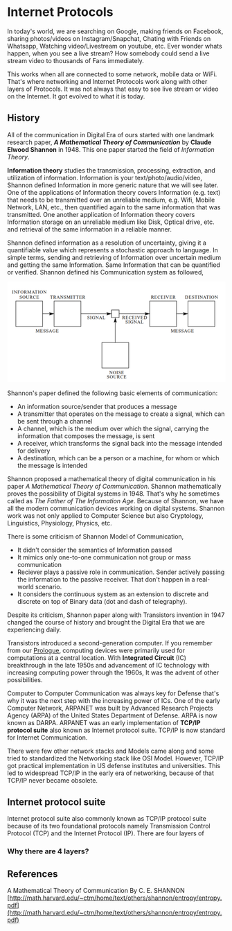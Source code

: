 # Internet Protocols

In today's world, we are searching on Google, making friends on Facebook, sharing photos/videos on Instagram/Snapchat, Chating with Friends on Whatsapp, Watching video/Livestream on youtube, etc. Ever wonder whats happen, when you see a live stream? How somebody could send a live stream video to thousands of Fans immediately.

This works when all are connected to some network, mobile data or WiFi. That's where networking and Internet Protocols work along with other layers of Protocols. It was not always that easy to see live stream or video on the Internet. It got evolved to what it is today.

## History

All of the communication in Digital Era of ours started with one landmark research paper, ***A Mathematical Theory of Communication*** by **Claude Elwood Shannon** in 1948. This one paper started the field of *Information Theory*. 

**Information theory** studies the transmission, processing, extraction, and utilization of information. Information is your text/photo/audio/video, Shannon defined Information in more generic nature that we will see later. One of the applications of Information theory covers Information (e.g. text) that needs to be transmitted over an unreliable medium, e.g. Wifi, Mobile Network, LAN, etc., then quantified again to the same information that was transmitted. One another application of Information theory covers Information storage on an unreliable medium like Disk, Optical drive, etc. and retrieval of the same information in a reliable manner. 

Shannon defined information as a resolution of uncertainty, giving it a quantifiable value which represents a stochastic approach to language. In simple terms, sending and retrieving of Information over uncertain medium and getting the same Information. Same Information that can be quantified or verified. Shannon defined his Communication system as followed,

![Shannon Communication System](./images/internet-protocols/shannon-entropy.png)

Shannon's paper defined the following basic elements of communication:
-   An information source/sender that produces a message
-   A transmitter that operates on the message to create a signal,  which can be sent through a channel
-   A channel, which is the medium over which the signal, carrying the information that composes the message, is sent
-   A receiver, which transforms the signal back into the message intended for delivery
-   A destination, which can be a person or a machine, for whom or which the message is intended

Shannon proposed a mathematical theory of digital communication in his paper *A Mathematical Theory of Communication*. Shannon mathematically proves the possibility of Digital systems in 1948. That's why he sometimes called as *The Father of The Information Age*. Because of Shannon, we have all the modern communication devices working on digital systems. Shannon work was not only applied to Computer Science but also Cryptology, Linguistics, Physiology, Physics, etc.

There is some criticism of Shannon Model of Communication,
- It didn't consider the semantics of Information passed
- It mimics only one-to-one communication not group or mass communication
- Reciever plays a passive role in communication. Sender actively passing the information to the passive receiver. That don't happen in a real-world scenario.
- It considers the continuous system as an extension to discrete and discrete on top of Binary data (dot and dash of telegraphy).

Despite its criticism, Shannon paper along with Transistors invention in 1947 changed the course of history and brought the Digital Era that we are experiencing daily. 

Transistors introduced a second-generation computer. If you remember from our [Prologue](Prologue.md), computing devices were primarily used for computations at a central location. With **Integrated Circuit** (IC) breakthrough in the late 1950s and advancement of IC technology with increasing computing power through the 1960s, It was the advent of other possibilities.

Computer to Computer Communication was always key for Defense that's why it was the next step with the increasing power of ICs. One of the early Computer Network, ARPANET was built by Advanced Research Projects Agency (ARPA) of the United States Department of Defense. ARPA is now known as DARPA. ARPANET was an early implementation of **TCP/IP protocol suite** also known as Internet protocol suite. TCP/IP is now standard for Internet Communication. 

There were few other network stacks and Models came along and some tried to standardized the Networking stack like OSI Model. However, TCP/IP got practical implementation in US defense institutes and universities. This led to widespread TCP/IP in the early era of networking, because of that TCP/IP never became obsolete.

## Internet protocol suite

Internet protocol suite also commonly known as TCP/IP protocol suite because of its two foundational protocols namely Transmission Control Protocol (TCP) and the Internet Protocol (IP). There are four layers of 

### Why there are 4 layers?



## References
A Mathematical Theory of Communication By C. E. SHANNON [http://math.harvard.edu/~ctm/home/text/others/shannon/entropy/entropy.pdf](http://math.harvard.edu/~ctm/home/text/others/shannon/entropy/entropy.pdf)

<!--stackedit_data:
eyJwcm9wZXJ0aWVzIjoiZXh0ZW5zaW9uczpcbiAgcHJlc2V0Oi
BnZm1cbiIsImhpc3RvcnkiOlstMTE1NzkxODQwNSwtMTQzNzQ3
OTI3MiwxNzI0NjA4MTM2LC0xMTEyMDkxMzk4LDc0MTUxNTk1My
wtMTU0ODA1Njc2NCwtMzg2MjcxNzY3LDQ4ODY0MDMxNCw4Nzky
Mjk5OTIsNzU3MjI3MDQyLC0xNzQ0OTQyMjI2LDUyMDI2NTQ1My
wxODM0NTQzMTgyLC0xMzE1MzY1NTgxLDgxOTA3MDYxNCwtMTAx
NjQ1Nzc1MSwxOTcwNDU5MTgsODQxMTU3MDk3LDE1OTk5OTI0MD
YsODg2MzQ0NTY5XX0=
-->